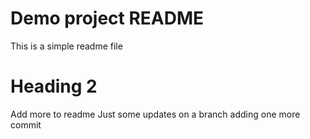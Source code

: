 # Demo project README 

This is a simple readme file

# Heading 2

Add more to readme
Just some updates on a branch
adding one more commit


